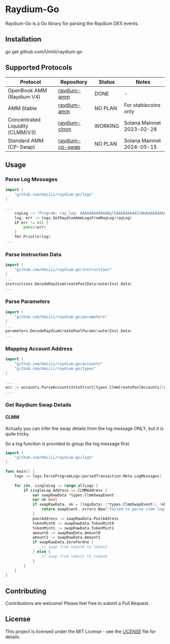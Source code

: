 # Raydium-Go

Raydium-Go is a Go library for parsing the Raydium DEX events.

## Installation

go get github.com/Umiiii/raydium-go

## Supported Protocols

| Protocol | Repository | Status | Notes |
|----------|------------|--------|-------|
| OpenBook AMM (Raydium V4) | [raydium-amm](https://github.com/raydium-io/raydium-amm) | DONE | - |
| AMM Stable | [raydium-amm](https://github.com/raydium-io/raydium-amm) | NO PLAN | For stablecoins only |
| Concentrated Liquidity (CLMM/V3) | [raydium-clmm](https://github.com/raydium-io/raydium-clmm/) | WORKING | Solana Mainnet 2023-02-28 |
| Standard AMM (CP-Swap) | [raydium-cp-swap](https://github.com/raydium-io/raydium-cp-swap) | NO PLAN | Solana Mainnet 2024-05-15 |


## Usage 

### Parse Log Messages
```go
import (
    "github.com/Umiiii/raydium-go/logs"
)

...
    rayLog := "Program: ray_log: AAAAAAAAAAAABglkAAAAAAAAAICWmAAAAAAAAAgBqSy8AACRHBZlEgAAAG7jUV5vrTnToQOjEWYfoQjU/LCcxQ2ys5IotRcUlt8O"
    log, err := logs.GetRaydiumAmmLogsFromRayLog(rayLog)
    if err != nil {
        panic(err)
    }
    fmt.Println(log)
...
```

### Parse Instruction Data
```go
import (
    "github.com/Umiiii/raydium-go/instructions"
)
...
instructions.DecodeRaydiumCreatePoolData(outerInst.Data)
...
```
### Parse Parameters

```go
import (
    "github.com/Umiiii/raydium-go/parameters"
)
...
parameters.DecodeRaydiumCreatePoolParams(outerInst.Data)
...
```

### Mapping Account Address
``` go
import (
    "github.com/Umiiii/raydium-go/accounts"
    "github.com/Umiiii/raydium-go/types"    
)

....
acc := accounts.ParseAccountsIntoStruct[types.ClmmCreatePoolAccounts](outerInst.Accounts)
....

```


### Get Raydium Swap Details
#### CLMM

Actually you can infer the swap details from the log message ONLY, but it is quite tricky.

So a log function is provided to group the log message first.
```go
import (
    "github.com/Umiiii/raydium-go/logs"
)

func main() {
    logs := logs.ParseProgramLogs(parsedTransaction.Meta.LogMessages)
 
    for idx, singleLog := range allLogs {
		if singleLog.Address == CLMMAddress {
           	var swapRawData *types.ClmmSwapEvent
			var ok bool
			if swapRawData, ok = (logsData).(*types.ClmmSwapEvent); !ok {
				return swapEvent, errors.New("failed to parse clmm logs")
			}
            poolAddress := swapRawData.PoolAddress
            tokenMint0 := swapRawData.TokenMint0
            tokenMint1 := swapRawData.TokenMint1
            amount0 := swapRawData.Amount0
            amount1 := swapRawData.Amount1
            if swapRawData.ZeroForOne {
                // swap from token0 to token1
            } else {
                // swap from token1 to token0
            }
        }
    }
}
```


## Contributing

Contributions are welcome! Please feel free to submit a Pull Request.

## License

This project is licensed under the MIT License - see the [LICENSE](LICENSE) file for details.
